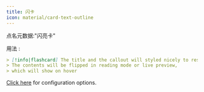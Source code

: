 ```yaml
---
title: 闪卡
icon: material/card-text-outline
---
```


点名元数据:"闪亮卡"

用法 :

```md
> [!info|flashcard] The title and the callout will styled nicely to resemble a card
> The contents will be flipped in reading mode or live preview,
> which will show on hover
```

[Click here](../Style-Settings/Editor/Callouts/index.md#flashcard-callout)
for configuration options.
